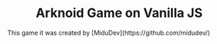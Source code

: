 <h1 align="center">
  Arknoid Game on Vanilla JS
</h1>
<p>
  This game it was created by [MiduDev](https://github.com/midudev/)
</p>
